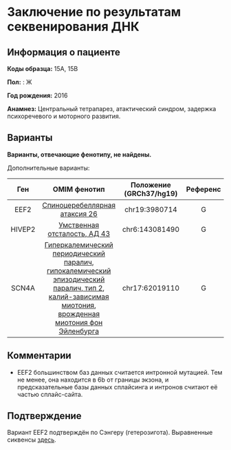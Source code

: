 # Заключение по результатам секвенирования ДНК

## Информация о пациенте

**Коды образца:** 15A, 15B

**Пол:** : Ж

**Год рождения:** 2016

**Анамнез:** Центральный тетрапарез, атактический синдром, задержка психоречевого и моторного развития.

## Варианты

**Варианты, отвечающие фенотипу, не найдены.**

Дополнительные варианты:

| Ген    | OMIM фенотип | Положение (GRCh37/hg19)   | Референс | Замена | Генотип | Экзон | Тип замены | Частота аллеля | Глубина прочтения |
|:------:|:------------:|:-------------------------:|:--------:|:------:|:-------:|:-----:|:----------:|:--------------:|:-----------------:|
| EEF2 | [Спиноцеребеллярная атаксия 26](https://omim.org/entry/609306) | chr19:3980714 | G | A | Гетерозигота | 9/15 | Intron; splicing | [0.0012](https://www.ncbi.nlm.nih.gov/snp/rs200181170) | 12 |
| HIVEP2 | [Умственная отсталость, АД 43](https://omim.org/entry/616977) | chr6:143081490 | G | A | Гетерозигота | 9/10 | Stopgain | - | 19 |
| SCN4A | [Гиперкалемический периодический паралич](https://omim.org/entry/170500), [гипокалемический эпизодический паралич, тип 2](https://omim.org/entry/613345), [калий-зависимая миотония](https://omim.org/entry/608390), [врожденная миотония фон Эйленбурга](https://omim.org/entry/168300) | chr17:62019110 | G | A | Гетерозигота | 24/24 | nonsynonymous SNV | [0.000008](https://www.ncbi.nlm.nih.gov/snp/rs377548921) | 18 |

## Комментарии

* EEF2 большинством баз данных считается интронной мутацией.
Тем не менее, она находится в 6b от границы экзона, и предсказательные базы данных сплайсинга и интронов считают её частью сплайс-сайта.

## Подтверждение

Вариант EEF2 подтверждён по Сэнгеру (гетерозигота).
Выравненные сиквенсы [здесь](https://benchling.com/s/seq-MxU1x9u306hHL7VJET4z).

